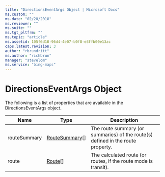 ```yaml
---
title: "DirectionsEventArgs Object | Microsoft Docs"
ms.custom: ""
ms.date: "02/28/2018"
ms.reviewer: ""
ms.suite: ""
ms.tgt_pltfrm: ""
ms.topic: "article"
ms.assetid: 105f6d10-96d4-4e07-b0f8-e3ffb00e13ac
caps.latest.revision: 3
author: "rbrundritt"
ms.author: "richbrun"
manager: "stevelom"
ms.service: "bing-maps"
---
```


# DirectionsEventArgs Object

The following is a list of properties that are available in the DirectionsEventArgs object.

| Name         | Type             | Description                                                                     |
|--------------|------------------|---------------------------------------------------------------------------------|
| routeSummary | [RouteSummary](routesummary-object.md)\[\] | The route summary (or summaries) of the route(s) defined in the route property. |
| route        | [Route](route-object.md)\[\]        | The calculated route (or routes, if the route mode is transit).                 |